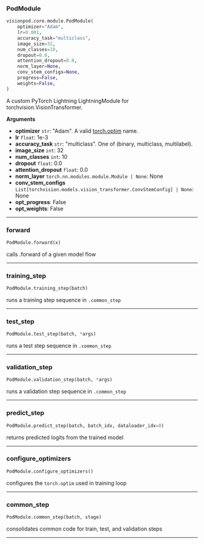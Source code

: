 ### PodModule


```python
visionpod.core.module.PodModule(
    optimizer="Adam",
    lr=0.001,
    accuracy_task="multiclass",
    image_size=32,
    num_classes=10,
    dropout=0.0,
    attention_dropout=0.0,
    norm_layer=None,
    conv_stem_configs=None,
    progress=False,
    weights=False,
)
```


A custom PyTorch Lightning LightningModule for torchvision.VisionTransformer.

__Arguments__

- __optimizer__ `str`: "Adam". A valid [torch.optim](https://pytorch.org/docs/stable/optim.html) name.
- __lr__ `float`: 1e-3
- __accuracy_task__ `str`: "multiclass". One of (binary, multiclass, multilabel).
- __image_size__ `int`: 32
- __num_classes__ `int`: 10
- __dropout__ `float`: 0.0
- __attention_dropout__ `float`: 0.0
- __norm_layer__ `torch.nn.modules.module.Module | None`: None
- __conv_stem_configs__ `List[torchvision.models.vision_transformer.ConvStemConfig] | None`: None
- __opt_progress__: False
- __opt_weights__: False


----

### forward


```python
PodModule.forward(x)
```


calls .forward of a given model flow


----

### training_step


```python
PodModule.training_step(batch)
```


runs a training step sequence in ``.common_step``


----

### test_step


```python
PodModule.test_step(batch, *args)
```


runs a test step sequence in ``.common_step``


----

### validation_step


```python
PodModule.validation_step(batch, *args)
```


runs a validation step sequence in ``.common_step``


----

### predict_step


```python
PodModule.predict_step(batch, batch_idx, dataloader_idx=0)
```


returns predicted logits from the trained model


----

### configure_optimizers


```python
PodModule.configure_optimizers()
```


configures the ``torch.optim`` used in training loop


----

### common_step


```python
PodModule.common_step(batch, stage)
```


consolidates common code for train, test, and validation steps


----
